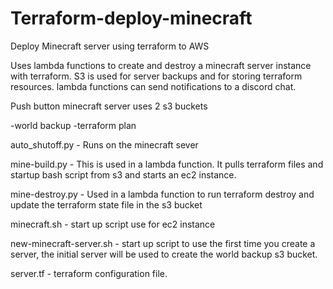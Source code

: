 # Terraform-deploy-minecraft
Deploy Minecraft server using terraform to AWS

Uses lambda functions to create and destroy a minecraft server instance with terraform. S3 is used for server backups and for storing terraform resources. lambda functions can send notifications to a discord chat.

Push button minecraft server uses 2 s3 buckets 

-world backup
-terraform plan

auto_shutoff.py - Runs on the minecraft sever 

mine-build.py - This is used in a lambda function. It pulls terraform files and startup bash script from s3 and starts an ec2 instance.

mine-destroy.py - Used in a lambda function to run terraform destroy and update the terraform state file in the s3 bucket

minecraft.sh - start up script use for ec2 instance

new-minecraft-server.sh - start up script to use the first time you create a server, the initial server will be used to create the world backup s3 bucket.

server.tf - terraform configuration file.
